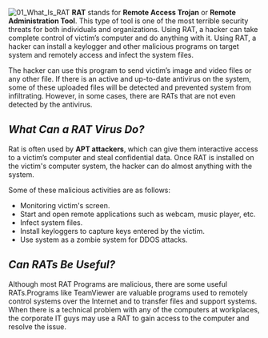 ![01_What_Is_RAT](https://user-images.githubusercontent.com/90869009/158049395-c436db82-ee34-435e-8944-667c75c0ba62.jpg)
**RAT** stands for **Remote Access Trojan** or **Remote Administration Tool**. This type of tool is one of the most terrible security threats for both individuals and organizations. Using RAT, a hacker can take complete control of victim’s computer and do anything with it. Using RAT, a hacker can install a keylogger and other malicious programs on target system and remotely access and infect the system files.

The hacker can use this program to send victim’s image and video files or any other file. If there is an active and up-to-date antivirus on the system, some of these uploaded files will be detected and prevented system from infiltrating. However, in some cases, there are RATs that are not even detected by the antivirus. 

## *What Can a RAT Virus Do?*
Rat is often used by **APT attackers**, which can give them interactive access to a victim’s computer and steal confidential data. Once RAT is installed on the victim's computer system, the hacker can do almost anything with the system. 

Some of these malicious activities are as follows:
  * Monitoring victim's screen.
  * Start and open remote applications such as webcam, music player, etc.
  * Infect system files.
  * Install keyloggers to capture keys entered by the victim.
  * Use system as a zombie system for DDOS attacks.
  

## *Can RATs Be Useful?*
Although most RAT Programs are malicious, there are some useful RATs.Programs like TeamViewer are valuable programs used to remotely control systems over the Internet and to transfer files and support systems. When there is a technical problem with any of the computers at workplaces, the corporate IT guys may use a RAT to gain access to the computer and resolve the issue.






